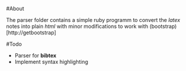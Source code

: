 #About

The parser folder contains a simple ruby programm to convert the *latex* notes into plain *html* with minor modifications to work with (bootstrap)[http://getbootstrap]

#Todo

* Parser for **bibtex**
* Implement syntax highlighting
